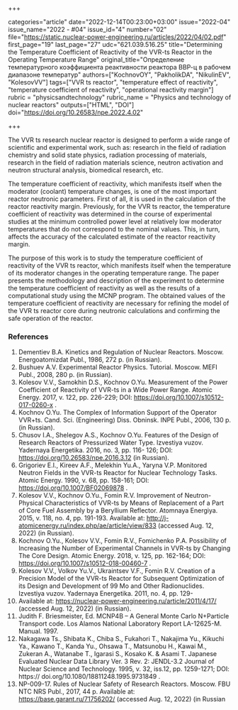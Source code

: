 +++

categories="article"
date="2022-12-14T00:23:00+03:00"
issue="2022-04"
issue_name="2022 - #04"
issue_id="4"
number="02"
file="https://static.nuclear-power-engineering.ru/articles/2022/04/02.pdf"
first_page="19"
last_page="27"
udc="621.039.516.25"
title="Determining the Temperature Coefficient of Reactivity of the VVR-ts Reactor in the Operating Temperature Range"
original_title="Определение температурного коэффициента реактивности реактора ВВР-ц в рабочем диапазоне температур"
authors=["KochnovOY", "PakholikDA", "NikulinEV", "KolesovVV"]
tags=["VVR ts reactor", "temperature effect of reactivity", "temperature coefficient of reactivity", "operational reactivity margin"]
rubric = "physicsandtechnology"
rubric_name = "Physics and technology of nuclear reactors"
outputs=["HTML", "DOI"]
doi="https://doi.org/10.26583/npe.2022.4.02"

+++

The VVR ts research nuclear reactor is designed to perform a wide range of scientific
and experimental work, such as: research in the field of radiation chemistry and solid
state physics, radiation processing of materials, research in the field of radiation
materials science, neutron activation and neutron structural analysis, biomedical
research, etc.

The temperature coefficient of reactivity, which manifests itself when the moderator
(coolant) temperature changes, is one of the most important reactor neutronic
parameters. First of all, it is used in the calculation of the reactor reactivity margin.
Previously, for the VVR ts reactor, the temperature coefficient of reactivity was
determined in the course of experimental studies at the minimum controlled power level
at relatively low moderator temperatures that do not correspond to the nominal values.
This, in turn, affects the accuracy of the calculated estimate of the reactor reactivity
margin.

The purpose of this work is to study the temperature coefficient of reactivity of the
VVR ts reactor, which manifests itself when the temperature of its moderator changes
in the operating temperature range. The paper presents the methodology and description
of the experiment to determine the temperature coefficient of reactivity as well as the
results of a computational study using the MCNP program. The obtained values of the
temperature coefficient of reactivity are necessary for refining the model of the VVR
ts reactor core during neutronic calculations and confirming the safe operation of the
reactor.


### References

1. Dementiev B.A. Kinetics and Regulation of Nuclear Reactors. Moscow.
Energoatomizdat Publ., 1986, 272 p. (in Russian).
2. Bushuev A.V. Experimental Reactor Physics. Tutorial. Moscow. MEFI Publ., 2008, 280
p. (in Russian).
3. Kolesov V.V., Samokhin D.S., Kochnov O.Yu. Measurement of the Power Coefficient of
Reactivity of VVR-ts in a Wide Power Range. Atomic Energy. 2017, v. 122, pp. 226-229;
DOI: https://doi.org/10.1007/s10512-017-0260-x .
4. Kochnov O.Yu. The Complex of Information Support of the Operator VVR+ts. Cand. Sci.
(Engineering) Diss. Obninsk. INPE Publ., 2006, 130 p. (in Russian).
5. Chusov I.A., Shelegov A.S., Kochnov O.Yu. Features of the Design of Research Reactors
of Pressurized Water Type. Izvestiya vuzov. Yadernaya Energetika. 2016, no. 3, pp. 116-
126; DOI: https://doi.org/10.26583/npe.2016.3.12 (in Russian).
6. Grigoriev E.I., Kireev A.F., Melekhin Yu.A., Yaryna V.P. Monitored Neutron Fields in the
VVR-ts Reactor for Nuclear Technology Tasks. Atomic Energy. 1990, v. 68, pp. 158-161;
DOI: https://doi.org/10.1007/BF02069878 .
7. Kolesov V.V., Kochnov O.Yu., Fomin R.V. Improvement of Neutron-Physical
Characteristics of VVR-ts by Means of Replacement of a Part of Core Fuel Assembly by a
Beryllium Reflector. Atomnaya Energiya. 2015, v. 118, no. 4, pp. 191-193. Available at:
http://j-atomicenergy.ru/index.php/ae/article/view/833 (accessed Aug. 12, 2022) (in
Russian).
8. Kochnov O.Yu., Kolesov V.V., Fomin R.V., Fomichenko P.A. Possibility of Increasing the
Number of Experimental Channels in VVR-ts by Changing The Core Design. Atomic Energy.
2018, v. 125, pp. 162-164; DOI: https://doi.org/10.1007/s10512-018-00460-7 .
9. Kolesov V.V., Volkov Yu.V., Ukraintsev V.F., Fomin R.V. Creation of a Precision Model of
the VVR-ts Reactor for Subsequent Optimization of its Design and Development of 99 Mo
and Other Radionuclides. Izvestiya vuzov. Yadernaya Energetika. 2011, no. 4, pp. 129-
133. Available at: https://nuclear-power-engineering.ru/article/2011/4/17/
(accessed Aug. 12, 2022) (in Russian).
10. Judith F. Briesmeister, Ed. MCNP4B – A General Monte Carlo N+Particle Transport
code. Los Alamos National Laboratory Report LA-12625-M. Manual. 1997.
11. Nakagawa Ts., Shibata K., Chiba S., Fukahori T., Nakajima Yu., Kikuchi Ya., Kawano T., 
Kanda Yu., Ohsawa T., Matsunobu H., Kawai M., Zukeran A., Watanabe T., Igarasi S., Kosako
K. & Asami T. Japanese Evaluated Nuclear Data Library Ver. 3 Rev. 2: JENDL-3.2 Journal of
Nuclear Science and Technology. 1995, v. 32, iss.12, pp. 1259-1271; DOI: https://
doi.org/10.1080/18811248.1995.9731849 .
12. NP-009-17. Rules of Nuclear Safety of Research Reactors. Moscow. FBU NTC NRS Publ.,
2017, 44 p. Available at: https://base.garant.ru/71756202/ (accessed Aug. 12, 2022)
(in Russian